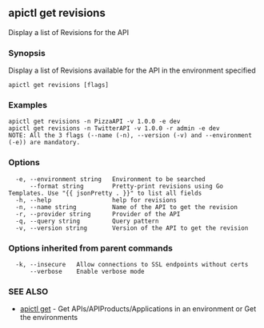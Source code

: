 ## apictl get revisions

Display a list of Revisions for the API

### Synopsis

Display a list of Revisions available for the API in the environment specified

```
apictl get revisions [flags]
```

### Examples

```
apictl get revisions -n PizzaAPI -v 1.0.0 -e dev
apictl get revisions -n TwitterAPI -v 1.0.0 -r admin -e dev
NOTE: All the 3 flags (--name (-n), --version (-v) and --environment (-e)) are mandatory.
```

### Options

```
  -e, --environment string   Environment to be searched
      --format string        Pretty-print revisions using Go Templates. Use "{{ jsonPretty . }}" to list all fields
  -h, --help                 help for revisions
  -n, --name string          Name of the API to get the revision
  -r, --provider string      Provider of the API
  -q, --query string         Query pattern
  -v, --version string       Version of the API to get the revision
```

### Options inherited from parent commands

```
  -k, --insecure   Allow connections to SSL endpoints without certs
      --verbose    Enable verbose mode
```

### SEE ALSO

* [apictl get](apictl_get.md)	 - Get APIs/APIProducts/Applications in an environment or Get the environments

